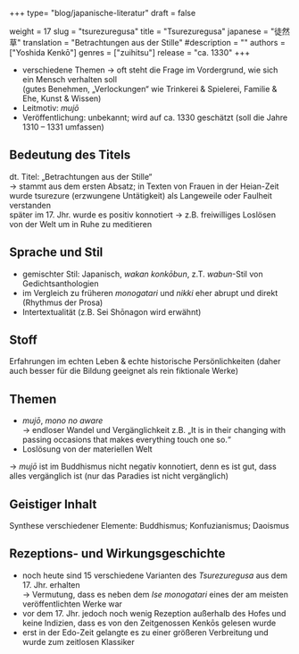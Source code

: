 +++
type= "blog/japanische-literatur"
draft = false

weight = 17
slug = "tsurezuregusa"
title = "Tsurezuregusa"
japanese = "徒然草"
translation = "Betrachtungen aus der Stille"
#description = ""
authors = ["Yoshida Kenkō"]
genres = ["zuihitsu"]
release = "ca. 1330"
+++

- verschiedene Themen -> oft steht die Frage im Vordergrund, wie sich ein Mensch verhalten soll  
  (gutes Benehmen, „Verlockungen“ wie Trinkerei & Spielerei, Familie & Ehe, Kunst & Wissen)
- Leitmotiv: _mujō_
- Veröffentlichung: unbekannt; wird auf ca. 1330 geschätzt (soll die Jahre 1310 – 1331 umfassen)  

## Bedeutung des Titels

dt. Titel: „Betrachtungen aus der Stille“  
-> stammt aus dem ersten Absatz; in Texten von Frauen in der Heian-Zeit wurde tsurezure (erzwungene Untätigkeit) als Langeweile oder Faulheit verstanden  
später im 17. Jhr. wurde es positiv konnotiert -> z.B. freiwilliges Loslösen von der Welt um in Ruhe zu meditieren

## Sprache und Stil

- gemischter Stil: Japanisch, _wakan konkōbun_, z.T. _wabun_-Stil von Gedichtsanthologien
- im Vergleich zu früheren _monogatari_ und _nikki_ eher abrupt und direkt (Rhythmus der Prosa)
- Intertextualität (z.B. Sei Shōnagon wird erwähnt)

## Stoff

Erfahrungen im echten Leben & echte historische Persönlichkeiten (daher auch besser für die Bildung geeignet als rein fiktionale Werke)

## Themen

- _mujō_, _mono no aware_  
  -> endloser Wandel und Vergänglichkeit
  z.B. „It is in their changing with passing occasions that makes everything touch one so.“
- Loslösung von der materiellen Welt

-> _mujō_ ist im Buddhismus nicht negativ konnotiert, denn es ist gut, dass alles vergänglich ist (nur das Paradies ist nicht vergänglich)

## Geistiger Inhalt

Synthese verschiedener Elemente:
Buddhismus; Konfuzianismus; Daoismus

## Rezeptions- und Wirkungsgeschichte

- noch heute sind 15 verschiedene Varianten des _Tsurezuregusa_ aus dem 17. Jhr. erhalten  
  -> Vermutung, dass es neben dem _Ise monogatari_ eines der am meisten veröffentlichten Werke war
- vor dem 17. Jhr. jedoch noch wenig Rezeption außerhalb des Hofes und keine Indizien, dass es von den Zeitgenossen Kenkōs gelesen wurde
- erst in der Edo-Zeit gelangte es zu einer größeren Verbreitung und wurde zum zeitlosen Klassiker

